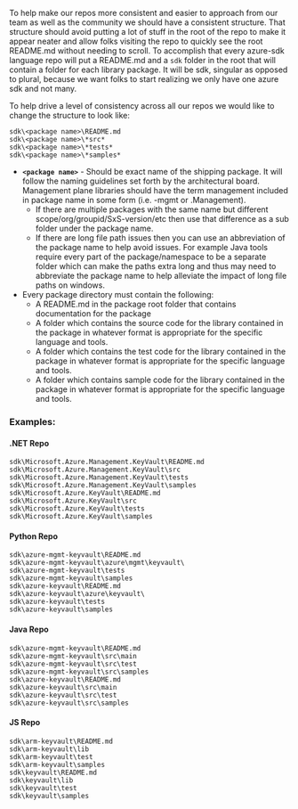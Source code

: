 To help make our repos more consistent and easier to approach from our team as well as the community we should have a
consistent structure. That structure should avoid putting a lot of stuff in the root of the repo to make it appear neater
and allow folks visiting the repo to quickly see the root README.md without needing to scroll. To accomplish that every
azure-sdk language repo will put a README.md and a `sdk` folder in the root that will contain a folder for each library
package. It will be sdk, singular as opposed to plural, because we want folks to start realizing we only have one azure
sdk and not many.

To help drive a level of consistency across all our repos we would like to change the structure to look like:

```
sdk\<package name>\README.md
sdk\<package name>\*src*
sdk\<package name>\*tests*
sdk\<package name>\*samples*
```

- **`<package name>`** - Should be exact name of the shipping package. It will follow the naming guidelines set forth by the architectural board. Management plane libraries should have the term management included in package name in some form (i.e. -mgmt or .Management).
    - If there are multiple packages with the same name but different scope/org/groupid/SxS-version/etc then use that difference as a sub folder under the package name.
    - If there are long file path issues then you can use an abbreviation  of the package name to help avoid issues. For example Java tools require every part of the package/namespace to be a separate folder which can make the paths extra long and thus may need to abbreviate the package name to help alleviate the impact of long file paths on windows.
- Every package directory must contain the following:
    - A README.md in the package root folder that contains documentation for the package
    - A folder which contains the source code for the library contained in the package in whatever format is appropriate for the specific language and tools.
    - A folder which contains the test code for the library contained in the package in whatever format is appropriate for the specific language and tools.
    - A folder which contains sample code for the library contained in the package in whatever format is appropriate for the specific language and tools.

### Examples:

#### .NET Repo
```
sdk\Microsoft.Azure.Management.KeyVault\README.md
sdk\Microsoft.Azure.Management.KeyVault\src
sdk\Microsoft.Azure.Management.KeyVault\tests
sdk\Microsoft.Azure.Management.KeyVault\samples
sdk\Microsoft.Azure.KeyVault\README.md
sdk\Microsoft.Azure.KeyVault\src
sdk\Microsoft.Azure.KeyVault\tests
sdk\Microsoft.Azure.KeyVault\samples
```

#### Python Repo
```
sdk\azure-mgmt-keyvault\README.md
sdk\azure-mgmt-keyvault\azure\mgmt\keyvault\
sdk\azure-mgmt-keyvault\tests
sdk\azure-mgmt-keyvault\samples
sdk\azure-keyvault\README.md
sdk\azure-keyvault\azure\keyvault\
sdk\azure-keyvault\tests
sdk\azure-keyvault\samples
```

#### Java Repo
```
sdk\azure-mgmt-keyvault\README.md
sdk\azure-mgmt-keyvault\src\main
sdk\azure-mgmt-keyvault\src\test
sdk\azure-mgmt-keyvault\src\samples
sdk\azure-keyvault\README.md
sdk\azure-keyvault\src\main
sdk\azure-keyvault\src\test
sdk\azure-keyvault\src\samples
```

#### JS Repo
```
sdk\arm-keyvault\README.md
sdk\arm-keyvault\lib
sdk\arm-keyvault\test
sdk\arm-keyvault\samples
sdk\keyvault\README.md
sdk\keyvault\lib
sdk\keyvault\test
sdk\keyvault\samples
```
